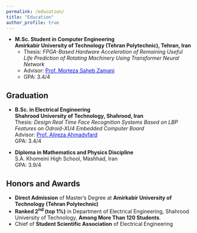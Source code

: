 ```yaml
---
permalink: /education/
title: "Education"
author_profile: true
---
```




* **M.Sc. Student in Computer Engineering** <br>
**Amirkabir University of Technology (Tehran Polytechnic), Tehran, Iran** <br>
  * Thesis: _FPGA-Based Hardware Acceleration of Remaining Useful Life Prediction of Rotating Machinery Using Transformer Neural Network_ <br>
  * Advisor: <a href="https://scholar.google.com/citations?user=qMmvqUwAAAAJ&hl=en" style="color: #0011DB;"> Prof. Morteza Saheb Zamani</a> <br>
  * GPA: 3.4/4

## Graduation
* **B.Sc. in Electrical Engineering** <br>
**Shahrood University of Technology, Shahrood, Iran** <br>
Thesis: _Design Real Time Face Recognition Systems Based on LBP Features on Odroid-XU4 Embedded Computer Board_ <br>
Advisor: <a href="https://scholar.google.com/citations?user=o7-0hSEAAAAJ&hl=en" style="color: #0011DB;">Prof. Alireza Ahmadyfard</a><br>
GPA: 3.4/4

* **Diploma in Mathematics and Physics Discipline** <br>
S.A. Khomeini High School, Mashhad, Iran <br>
GPA: 3.9/4



## Honors and Awards
* **Direct Admission** of Master’s Degree at **Amirkabir University of Technology (Tehran Polytechnic)**
* **Ranked 2<sup>nd</sup> (top 1%)** in Department of Electrical Engineering, Shahrood University of Technology, **Among More Than 120 Students**.
* Chief of **Student Scientific Association** of Electrical Engineering 



